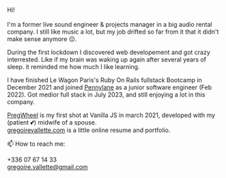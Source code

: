 
Hi!
<br>
<br>
I'm a former live sound engineer & projects manager in a big audio rental company. I still like music a lot, but my job drifted so far from it that it didn't make sense anymore 😔. 

During the first lockdown I discovered web developement and got crazy interrested. Like if my brain was waking up again after several years of sleep. it reminded me how much I like learning. 

I have finished Le Wagon Paris's Ruby On Rails fullstack Bootcamp in December 2021 and joined <a href='https://github.com/pennylane-hq'>Pennylane</a> as a junior software engineer (Feb 2022). Got medior full stack in July 2023, and still enjoying a lot in this company.

<a href='https://github.com/GregLaBelette/PregWheel'>PregWheel</a> is my first shot at Vanilla JS in march 2021, developed with my (patient 💕) midwife of a spouse.<br>
<a href='https://gregoirevallette.com'>gregoirevallette.com</a> is a little online resume and portfolio.

📫 How to reach me:

+336 07 67 14 33
<br>
gregoire.vallette@gmail.com
